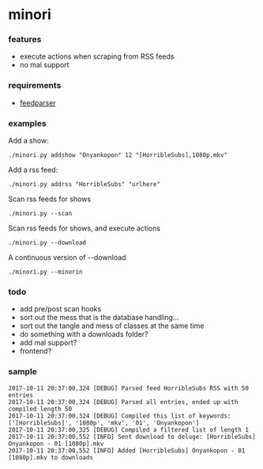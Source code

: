 # minori

### features
* execute actions when scraping from RSS feeds
* no mal support

### requirements
* [feedparser](https://pypi.python.org/pypi/feedparser)

### examples
Add a show:

`./minori.py addshow "Onyankopon" 12 "[HorribleSubs],1080p,mkv"`

Add a rss feed:

`./minori.py addrss "HorribleSubs" "urlhere"`

Scan rss feeds for shows

`./minori.py --scan`

Scan rss feeds for shows, and execute actions

`./minori.py --download`

A continuous version of --download

`./minori.py --minorin`

### todo
* add pre/post scan hooks
* sort out the mess that is the database handling...
* sort out the tangle and mess of classes at the same time
* do something with a downloads folder?
* add mal support?
* frontend?

### sample
``` ./minori.py --download
2017-10-11 20:37:00,324 [DEBUG] Parsed feed HorribleSubs RSS with 50 entries
2017-10-11 20:37:00,324 [DEBUG] Parsed all entries, ended up with compiled length 50
2017-10-11 20:37:00,324 [DEBUG] Compiled this list of keywords: ['[HorribleSubs]', '1080p', 'mkv', '01', 'Onyankopon']
2017-10-11 20:37:00,325 [DEBUG] Compiled a filtered list of length 1
2017-10-11 20:37:00,552 [INFO] Sent download to deluge: [HorribleSubs] Onyankopon - 01 [1080p].mkv
2017-10-11 20:37:00,552 [INFO] Added [HorribleSubs] Onyankopon - 01 [1080p].mkv to downloads
```
